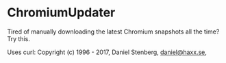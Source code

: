 # ChromiumUpdater
Tired of manually downloading the latest Chromium snapshots all the time? Try this.

Uses curl:
Copyright (c) 1996 - 2017, Daniel Stenberg, daniel@haxx.se,
